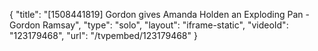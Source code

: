 {
    "title": "[1508441819] Gordon gives Amanda Holden an Exploding Pan - Gordon Ramsay",
    "type": "solo",
    "layout": "iframe-static",
    "videoId": "123179468",
    "url": "\/tvpembed\/123179468"
}